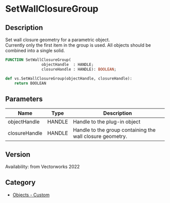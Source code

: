 # SetWallClosureGroup

## Description
Set wall closure geometry for a parametric object.<BR>
Currently only the first item in the group is used. All objects should be combined into a single solid.

```pascal
FUNCTION SetWallClosureGroup(
				objectHandle  : HANDLE;
				closureHandle : HANDLE): BOOLEAN;
```

```python
def vs.SetWallClosureGroup(objectHandle, closureHandle):
    return BOOLEAN
```

## Parameters
|Name|Type|Description|
|---|---|---|
|objectHandle|HANDLE|Handle to the plug-in object|
|closureHandle|HANDLE|Handle to the group containing the wall closure geometry.|

## Version
Availability: from Vectorworks 2022

## Category
* [Objects - Custom](../Categories/Objects%20-%20Custom.md)
